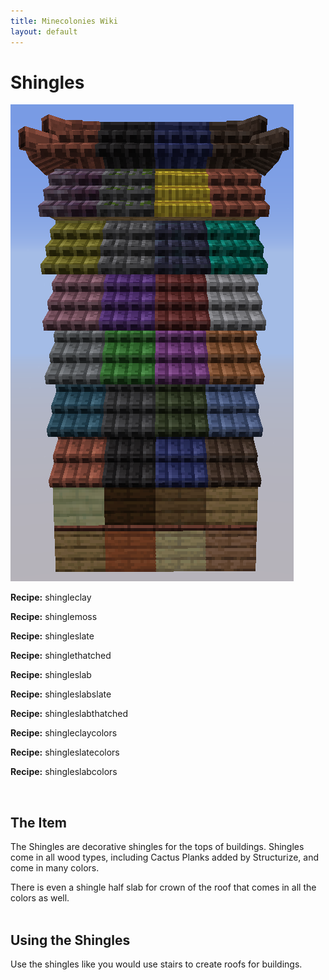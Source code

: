 ```yaml
---
title: Minecolonies Wiki
layout: default
---
```

# Shingles

<div class="infobox box text-center">
    <img src="../../assets/images/deco/shingles.png" alt="Shingle Woods"/>
    <p><strong>Recipe:</strong>
    <recipe>shingleclay</recipe>
    <p><strong>Recipe:</strong>
    <recipe>shinglemoss</recipe>
    <p><strong>Recipe:</strong> 
    <recipe>shingleslate</recipe>
    <p><strong>Recipe:</strong>
    <recipe>shinglethatched</recipe>
    <p><strong>Recipe:</strong>
    <recipe>shingleslab</recipe>
    <p><strong>Recipe:</strong>
    <recipe>shingleslabslate</recipe>
    <p><strong>Recipe:</strong>
    <recipe>shingleslabthatched</recipe>
    <p><strong>Recipe:</strong> 
    <recipe>shingleclaycolors</recipe>
    <p><strong>Recipe:</strong> 
    <recipe>shingleslatecolors</recipe>
    <p><strong>Recipe:</strong> 
    <recipe>shingleslabcolors</recipe>
</div>
<br>

## The Item
The Shingles are decorative shingles for the tops of buildings. Shingles come in all wood types, including Cactus Planks added by Structurize, and come in many colors. 

There is even a shingle half slab for crown of the roof that comes in all the colors as well.   
<br>

## Using the Shingles
Use the shingles like you would use stairs to create roofs for buildings.
